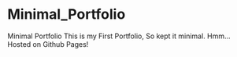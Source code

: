 # Minimal_Portfolio
Minimal Portfolio
This is my First Portfolio, So kept it minimal. 
Hmm... Hosted on Github Pages!
